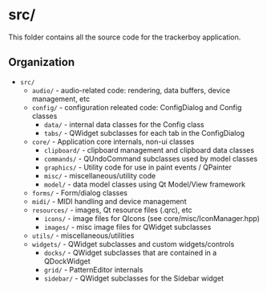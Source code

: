 
# src/

This folder contains all the source code for the trackerboy application.

## Organization

* `src/`
    * `audio/` - audio-related code: rendering, data buffers, device management, etc
    * `config/` - configuration releated code: ConfigDialog and Config classes
        * `data/` - internal data classes for the Config class
        * `tabs/` - QWidget subclasses for each tab in the ConfigDialog
    * `core/` - Application core internals, non-ui classes
        * `clipboard/` - clipboard management and clipboard data classes
        * `commands/` - QUndoCommand subclasses used by model classes
        * `graphics/` - Utility code for use in paint events / QPainter
        * `misc/` - miscellaneous/utility code
        * `model/` - data model classes using Qt Model/View framework
    * `forms/` - Form/dialog classes
    * `midi/` - MIDI handling and device management
    * `resources/` - images, Qt resource files (.qrc), etc
        * `icons/` - image files for QIcons (see core/misc/IconManager.hpp)
        * `images/` - misc image files for QWidget subclasses
    * `utils/` - miscellaneous/utilities
    * `widgets/` - QWidget subclasses and custom widgets/controls
        * `docks/` - QWidget subclasses that are contained in a QDockWidget
        * `grid/` - PatternEditor internals
        * `sidebar/` - QWidget subclasses for the Sidebar widget


